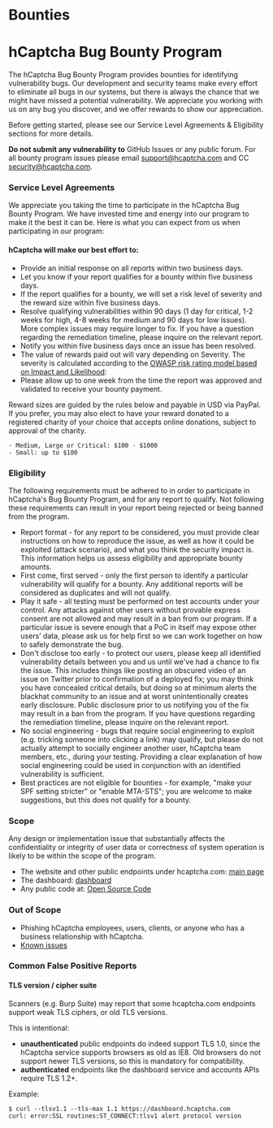 # Bounties


# hCaptcha Bug Bounty Program

The hCaptcha Bug Bounty Program provides bounties for identifying vulnerability bugs. Our development and security teams make every effort to eliminate all bugs in our systems, but there is always the chance that we might have missed a potential vulnerability. We appreciate you working with us on any bug you discover, and we offer rewards to show our appreciation.

Before getting started, please see our Service Level Agreements & Eligibility sections for more details.

**Do not submit any vulnerability to** GitHub Issues or any public forum. For all bounty program issues please email support@hcaptcha.com and CC security@hcaptcha.com.

### Service Level Agreements
We appreciate you taking the time to participate in the hCaptcha Bug Bounty Program. We have invested time and energy into our program to make it the best it can be. Here is what you can expect from us when participating in our program:

#### hCaptcha will make our best effort to:
* Provide an initial response on all reports within two business days.
* Let you know if your report qualifies for a bounty within five business days.
* If the report qualifies for a bounty, we will set a risk level of severity and the reward size within five business days.
* Resolve qualifying vulnerabilities within 90 days (1 day for critical, 1-2 weeks for high, 4-8 weeks for medium and 90 days for low issues). More complex issues may require longer to fix. If you have a question regarding the remediation timeline, please inquire on the relevant report.
* Notify you within five business days once an issue has been resolved.
* The value of rewards paid out will vary depending on Severity. The severity is calculated according to the [OWASP risk rating model based on Impact and Likelihood](https://owasp.org/www-community/OWASP_Risk_Rating_Methodology): 
* Please allow up to one week from the time the report was approved and validated to receive your bounty payment. 

Reward sizes are guided by the rules below and payable in USD via PayPal. If you prefer, you may also elect to have your reward donated to a registered charity of your choice that accepts online donations, subject to approval of the charity.

    - Medium, Large or Critical: $100 - $1000
    - Small: up to $100
    
### Eligibility
The following requirements must be adhered to in order to participate in hCaptcha's Bug Bounty Program, and for any report to qualify. Not following these requirements can result in your report being rejected or being banned from the program.

* Report format - for any report to be considered, you must provide clear instructions on how to reproduce the issue, as well as how it could be exploited (attack scenario), and what you think the security impact is. This information helps us assess eligibility and appropriate bounty amounts.
* First come, first served - only the first person to identify a particular vulnerability will qualify for a bounty. Any additional reports will be considered as duplicates and will not qualify.
* Play it safe - all testing must be performed on test accounts under your control. Any attacks against other users without provable express consent are not allowed and may result in a ban from our program. If a particular issue is severe enough that a PoC in itself may expose other users’ data, please ask us for help first so we can work together on how to safely demonstrate the bug. 
* Don't disclose too early - to protect our users, please keep all identified vulnerability details between you and us until we've had a chance to fix the issue. This includes things like posting an obscured video of an issue on Twitter prior to confirmation of a deployed fix; you may think you have concealed critical details, but doing so at minimum alerts the blackhat community to an issue and at worst unintentionally creates early disclosure. Public disclosure prior to us notifying you of the fix may result in a ban from the program. If you have questions regarding the remediation timeline, please inquire on the relevant report.
* No social engineering - bugs that require social engineering to exploit (e.g. tricking someone into clicking a link) may qualify, but please do not actually attempt to socially engineer another user, hCaptcha team members, etc., during your testing. Providing a clear explanation of how social engineering could be used in conjunction with an identified vulnerability is sufficient.
* Best practices are not eligible for bounties - for example, "make your SPF setting stricter" or "enable MTA-STS"; you are welcome to make suggestions, but this does not qualify for a bounty.

### Scope
Any design or implementation issue that substantially affects the confidentiality or integrity of user data or correctness of system operation is likely to be within the scope of the program.

* The website and other public endpoints under hcaptcha.com: [main page](https://www.hcaptcha.com)
* The dashboard: [dashboard](https://dashboard.hcaptcha.com/login)
* Any public code at: [Open Source Code](https://github.com/hCaptcha)

### Out of Scope
* Phishing hCaptcha employees, users, clients, or anyone who has a business relationship with hCaptcha.
* [Known issues](https://github.com/hcaptcha/bounties/issues)

### Common False Positive Reports

#### TLS version / cipher suite
Scanners (e.g. Burp Suite) may report that some hcaptcha.com endpoints support weak TLS ciphers, or old TLS versions. 

This is intentional:

- **unauthenticated** public endpoints do indeed support TLS 1.0, since the hCaptcha service supports browsers as old as IE8. Old browsers do not support newer TLS versions, so this is mandatory for compatibility.
- **authenticated** endpoints like the dashboard service and accounts APIs require TLS 1.2+.

Example:

```
$ curl --tlsv1.1 --tls-max 1.1 https://dashboard.hcaptcha.com
curl: error:SSL routines:ST_CONNECT:tlsv1 alert protocol version
```
